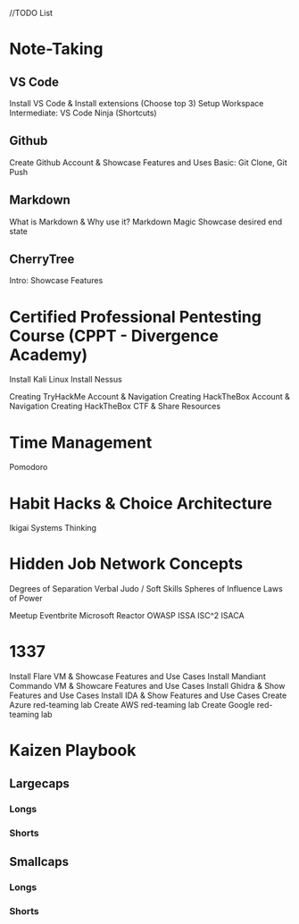 //TODO List

# Note-Taking
## VS Code
Install VS Code & Install extensions (Choose top 3)
Setup Workspace
Intermediate: VS Code Ninja (Shortcuts)


## Github
Create Github Account & Showcase Features and Uses
Basic: Git Clone, Git Push

## Markdown
What is Markdown & Why use it?
Markdown Magic
Showcase desired end state


## CherryTree
Intro: Showcase Features

# Certified Professional Pentesting Course (CPPT - Divergence Academy)
Install Kali Linux
Install Nessus

Creating TryHackMe Account & Navigation
Creating HackTheBox Account & Navigation
Creating HackTheBox CTF & Share Resources

# Time Management
Pomodoro


# Habit Hacks & Choice Architecture
Ikigai
Systems Thinking

# Hidden Job Network Concepts
Degrees of Separation
Verbal Judo / Soft Skills
Spheres of Influence
Laws of Power

Meetup
Eventbrite
Microsoft Reactor
OWASP
ISSA
ISC^2
ISACA

# 1337
Install Flare VM & Showcase Features and Use Cases
Install Mandiant Commando VM & Showcare Features and Use Cases
Install Ghidra & Show Features and Use Cases
Install IDA & Show Features and Use Cases
Create Azure red-teaming lab
Create AWS red-teaming lab
Create Google red-teaming lab

# Kaizen Playbook

## Largecaps

### Longs



### Shorts


## Smallcaps

### Longs


### Shorts
